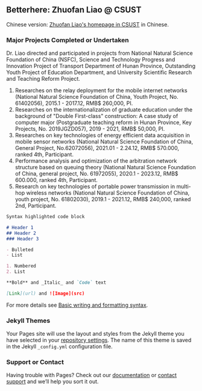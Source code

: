 ## Betterhere: Zhuofan Liao @ CSUST

Chinese version: [Zhuofan Liao's homepage in CSUST](https://www.csust.edu.cn/jtxy/info/1349/20483.htm) in Chinese.

### Major Projects Completed or Undertaken

Dr. Liao directed and participated in projects from National Natural Science Foundation of China (NSFC), Science and Technology Progress and Innovation Project of Transport Department of Hunan Province, Outstanding Youth Project of Education Department, and University Scientific Research and Teaching Reform Project.
1.	Researches on the relay deployment for the mobile internet networks (National Natural Science Foundation of China, Youth Project, No. 61402056), 2015.1 - 2017.12, RMB$ 260,000, PI.
2.	Researches on the internationalization of graduate education under the background of "Double First-class" construction: A case study of computer major (Postgraduate teaching reform in Hunan Province, Key Projects, No. 2019JGZD057), 2019 - 2021, RMB$ 50,000, PI.
3.	Researches on key technologies of energy efficient data acquisition in mobile sensor networks (National Natural Science Foundation of China, General Project, No.62072056), 2021.01 - 2.24.12, RMB$ 570.000, ranked 4th, Participant.
4.	Performance analysis and optimization of the arbitration network structure based on queuing theory (National Natural Science Foundation of China, general project, No. 61972055), 2020.1 - 2023.12, RMB$ 600.000, ranked 4th, Participant.
5.	Research on key technologies of portable power transmission in multi-hop wireless networks (National Natural Science Foundation of China, youth project, No. 61802030), 2019.1 - 2021.12, RMB$ 240,000, ranked 2nd, Participant.


```markdown
Syntax highlighted code block

# Header 1
## Header 2
### Header 3

- Bulleted
- List

1. Numbered
2. List

**Bold** and _Italic_ and `Code` text

[Link](url) and ![Image](src)
```

For more details see [Basic writing and formatting syntax](https://docs.github.com/en/github/writing-on-github/getting-started-with-writing-and-formatting-on-github/basic-writing-and-formatting-syntax).

### Jekyll Themes

Your Pages site will use the layout and styles from the Jekyll theme you have selected in your [repository settings](https://github.com/betterhere/github.io/settings/pages). The name of this theme is saved in the Jekyll `_config.yml` configuration file.

### Support or Contact

Having trouble with Pages? Check out our [documentation](https://docs.github.com/categories/github-pages-basics/) or [contact support](https://support.github.com/contact) and we’ll help you sort it out.
